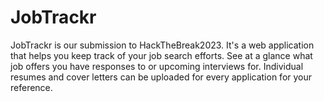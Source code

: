 # JobTrackr

JobTrackr is our submission to HackTheBreak2023. It's a web application that helps you keep track of your job search efforts. See at a glance what job offers you have responses to or upcoming interviews for. Individual resumes and cover letters can be uploaded for every application for your reference.
